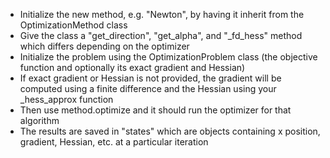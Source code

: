 * Initialize the new method, e.g. "Newton", by having it inherit from the OptimizationMethod class
* Give the class a "get_direction", "get_alpha", and "_fd_hess" method which differs depending on the optimizer
* Initialize the problem using the OptimizationProblem class (the objective function and optionally its exact gradient and Hessian)
* If exact gradient or Hessian is not provided, the gradient will be computed using a finite difference and the Hessian using your _hess_approx function
* Then use method.optimize and it should run the optimizer for that algorithm
* The results are saved in "states" which are objects containing x position, gradient, Hessian, etc. at a particular iteration
